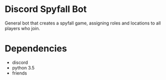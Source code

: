 # Discord Spyfall Bot
General bot that creates a spyfall game, assigning roles and locations to all players who join.

# Dependencies
- discord
- python 3.5
- friends
